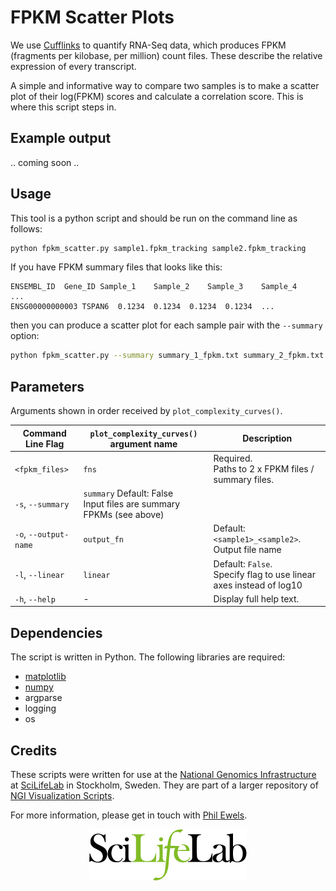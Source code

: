 
# FPKM Scatter Plots
We use [Cufflinks](http://cole-trapnell-lab.github.io/cufflinks/) to quantify RNA-Seq
data, which produces FPKM (fragments per kilobase, per million) count files. These
describe the relative expression of every transcript.

A simple and informative way to compare two samples is to make a scatter plot of their
log(FPKM) scores and calculate a correlation score. This is where this script steps in.

## Example output
.. coming soon ..

## Usage

This tool is a python script and should be run on the command line as follows:

```bash
python fpkm_scatter.py sample1.fpkm_tracking sample2.fpkm_tracking
```

If you have FPKM summary files that looks like this:

```
ENSEMBL_ID	Gene_ID	Sample_1	Sample_2	Sample_3	Sample_4	...
ENSG00000000003	TSPAN6	0.1234	0.1234	0.1234	0.1234	...
```

then you can produce a scatter plot for each sample pair with the `--summary` option:

```bash
python fpkm_scatter.py --summary summary_1_fpkm.txt summary_2_fpkm.txt
```

## Parameters

Arguments shown in order received by `plot_complexity_curves()`.

Command Line Flag | `plot_complexity_curves()` argument name | Description
----------------- | -------------------- | -----------
`<fpkm_files>` | `fns` | Required.<br>Paths to 2 x FPKM files / summary files.
`-s`, `--summary` | `summary` Default: False<br>Input files are summary FPKMs (see above)
`-o`, `--output-name` | `output_fn` | Default: `<sample1>_<sample2>`.<br>Output file name
`-l`, `--linear` | `linear` | Default: `False`.<br>Specify flag to use linear axes instead of log10
`-h`, `--help` | - | Display full help text.

## Dependencies

The script is written in Python. The following libraries are required:

* [matplotlib](http://matplotlib.org/)
* [numpy](http://www.numpy.org/)
* argparse
* logging
* os


## Credits
These scripts were written for use at the 
[National Genomics Infrastructure](https://portal.scilifelab.se/genomics/)
at [SciLifeLab](http://www.scilifelab.se/) in Stockholm, Sweden. They are 
part of a larger repository of
[NGI Visualization Scripts](https://github.com/SciLifeLab/ngi_visualizations).

For more information, please get in touch with
[Phil Ewels](https://github.com/ewels).

<p align="center"><a href="http://www.scilifelab.se/" target="_blank"><img src="../../examples/SciLifeLab_logo.png" title="SciLifeLab"></a></p>

